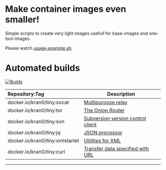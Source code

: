 # Make container images even smaller!

Simple scripts to create very light images usefull for base-images and one-tool-images.

Please watch [usage-example.sh](./usage-example.sh).

# Automated builds

[![Builds][badge_build_status]][link_docker_tags]

| Repository:Tag                  | Description                                                         |
|:--------------------------------|---------------------------------------------------------------------|
| docker.io/kran0/tiny:socat      | [Multipurpose relay](http://www.dest-unreach.org/socat/)            |
| docker.io/kran0/tiny:tor        | [The Onion Router](https://github.com/torproject/tor)               |
| docker.io/kran0/tiny:svn        | [Subversion version control client](https://subversion.apache.org/) |
| docker.io/kran0/tiny:jq         | [JSON processor](https://github.com/stedolan/jq)                    |
| docker.io/kran0/tiny:xmlstarlet | [Utilities for XML](http://xmlstar.sourceforge.net/)                |
| docker.io/kran0/tiny:curl       | [Transfer data specified with URL](https://github.com/curl/curl)    |

---
[badge_build_status]:https://github.com/kran0/tinyimages/actions/workflows/build_images.yml/badge.svg
[link_docker_tags]:https://hub.docker.com/r/kran0/tiny/tags?page=1&ordering=last_updated
